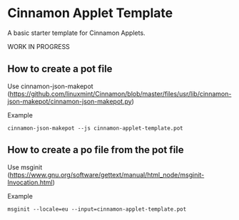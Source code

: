 # Cinnamon Applet Template
A basic starter template for Cinnamon Applets.

WORK IN PROGRESS

## How to create a pot file

Use cinnamon-json-makepot (https://github.com/linuxmint/Cinnamon/blob/master/files/usr/lib/cinnamon-json-makepot/cinnamon-json-makepot.py)

Example

    cinnamon-json-makepot --js cinnamon-applet-template.pot

## How to create a po file from the pot file

Use msginit (https://www.gnu.org/software/gettext/manual/html_node/msginit-Invocation.html)

Example

    msginit --locale=eu --input=cinnamon-applet-template.pot
